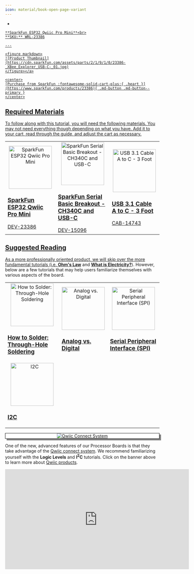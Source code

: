 ```yaml
---
icon: material/book-open-page-variant
---
```



<div class="grid cards desc" markdown>

-    <a href="https://www.sparkfun.com/products/23386">
    **SparkFun ESP32 Qwiic Pro Mini**<br>
    **SKU:** WRL-23386

    ---

    <figure markdown>
    ![Product Thumbnail](https://cdn.sparkfun.com/assets/parts/2/1/9/1/0/23386-_XBee_Explorer_USB-C-_01.jpg)
    </figure></a>
    
    <center>
    [Purchase from SparkFun :fontawesome-solid-cart-plus:{ .heart }](https://www.sparkfun.com/products/23386){ .md-button .md-button--primary }
    </center>

</div>


## Required Materials

To follow along with this tutorial, you will need the following materials. You may not need everything though depending on what you have. Add it to your cart, read through the guide, and adjust the cart as necessary.

<table style="border-style:none">
    <tr>
        <td>
            <a href="https://www.sparkfun.com/products/23386">
                <center><img src="https://cdn.sparkfun.com/assets/parts/2/1/9/1/0/23386-_XBee_Explorer_USB-C-_01.jpg" style="width:140px; height:140px; object-fit:contain;" alt="SparkFun ESP32 Qwiic Pro Mini"></center>
                <h3 class="title">SparkFun ESP32 Qwiic Pro Mini</h3>
            </a>
            DEV-23386
        </td>
        <td>
            <a href=" https://www.sparkfun.com/products/15096">
                <center><img src="https://cdn.sparkfun.com/assets/parts/1/3/4/5/2/15096-SparkFun_Serial_Basic_Breakout_-_CH340C_and_USB-C-01.jpg" style="width:140px; height:140px; object-fit:contain;" alt="SparkFun Serial Basic Breakout - CH340C and USB-C" height="140"></center>
                <h3 class="title">SparkFun Serial Basic Breakout - CH340C and USB-C</h3>
            </a>
            DEV-15096
        </td>
        <td>
            <a href="https://www.sparkfun.com/products/14743">
                <center><img src="https://cdn.sparkfun.com/c/178-100/assets/parts/1/2/9/7/2/14743-USB_3.1_Cable_A_to_C_-_3_Foot-01.jpg" style="width:140px; height:140px; object-fit:contain;" alt="USB 3.1 Cable A to C - 3 Foot" >
                </center>
                <h3 class="title">USB 3.1 Cable A to C - 3 Foot</h3>
            </a>
            CAB-14743
        </td>
    </tr>
</table>


## Suggested Reading

As a more professionally oriented product, we will skip over the more fundamental tutorials (i.e. [**Ohm's Law**](https://learn.sparkfun.com/tutorials/voltage-current-resistance-and-ohms-law) and [**What is Electricity?**](https://learn.sparkfun.com/tutorials/what-is-electricity)). However, below are a few tutorials that may help users familiarize themselves with various aspects of the board.



<table style="border-style:none">
    <tr>
        <td>
            <a href="https://learn.sparkfun.com/tutorials/how-to-solder-through-hole-soldering">
                <center><img src="https://cdn.sparkfun.com/assets/learn_tutorials/5/Soldering_Action-01.jpg" style="width:140px; height:140px; object-fit:contain;" alt="How to Solder: Through-Hole Soldering"></center>
                <h3 class="title">How to Solder: Through-Hole Soldering</h3>
            </a>
        </td>
        <td>
            <a href="https://learn.sparkfun.com/tutorials/analog-vs-digital">
                <center><img src="https://cdn.sparkfun.com/assets/learn_tutorials/8/9/analog_vs_digital_thumb.png" style="width:140px; height:140px; object-fit:contain;" alt="Analog vs. Digital" height="140"></center>
                <h3 class="title">Analog vs. Digital</h3>
            </a>
        </td>
        <td>
            <a href="https://learn.sparkfun.com/tutorials/serial-peripheral-interface-spi">
                <center><img src="https://cdn.sparkfun.com/assets/learn_tutorials/1/6/spiThumb_Updated2.png" style="width:140px; height:140px; object-fit:contain;" alt="Serial Peripheral Interface (SPI)" >
                </center>
                <h3 class="title">Serial Peripheral Interface (SPI)</h3>
            </a>
        </td>
    </tr>
    <tr>
        <td>
            <a href="https://learn.sparkfun.com/tutorials/i2c">
                <center><img src="https://cdn.sparkfun.com/assets/learn_tutorials/8/2/I2C-Block-Diagram.jpg" style="width:140px; height:140px; object-fit:contain;" alt="I2C" >
                </center>
                <h3 class="title">I2C</h3>
            </a>
        </td>
    </tr>
</table>

</table>

<center>
<div align="center">
    <div style="top:5px;left:5px;background-color:Gray;position:relative">
        <div style="top:-5px;left:-5px;background-color:#ffffff;position:relative;border:1px solid black;">
            <a href="https://www.sparkfun.com/qwiic"><img src="https://cdn.sparkfun.com/assets/custom_pages/2/7/2/qwiic-logo.png" alt="Qwiic Connect System" title="Qwiic Connect System"></a>
        </div>
    </div>
</div>
</center>

One of the new, advanced features of our Processor Boards is that they take advantage of the [Qwiic connect system](https://www.sparkfun.com/qwiic). We recommend familiarizing yourself with the **Logic Levels** and **I<sup>2</sup>C** tutorials.  Click on the banner above to learn more about [Qwiic products](https://www.sparkfun.com/qwiic).

<center>
    <iframe width="600" height="327" src="https://www.youtube.com/embed/x0RDEHqFIF8" title="SparkFun's Qwiic Connect System" frameborder="0" allow="accelerometer; autoplay; clipboard-write; encrypted-media; gyroscope; picture-in-picture" allowfullscreen></iframe>
</center>